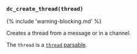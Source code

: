 ### `dc_create_thread(thread)`

{% include 'warning-blocking.md' %}

Creates a thread from a message or in a channel.

The `thread` is a [`thread` parsable](/parsables/thread.md).